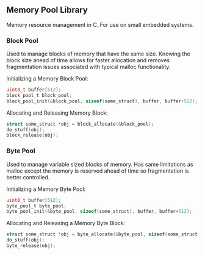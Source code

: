 ## Memory Pool Library
Memory resource management in C. For use on small embedded systems.

### Block Pool
Used to manage blocks of memory that have the same size. Knowing the 
block size ahead of time allows for faster allocation and removes 
fragmentation issues associated with typical malloc functionality.

Initializing a Memory Block Pool:
```c
uint8_t buffer[512];
block_pool_t block_pool;
block_pool_init(&block_pool, sizeof(some_struct), buffer, buffer+512);
```

Allocating and Releasing Memory Block:
```c
struct some_struct *obj = block_allocate(&block_pool);
do_stuff(obj);
block_release(obj);
```

### Byte Pool
Used to manage variable sized blocks of memory. Has same limitations 
as malloc except the memory is reserved ahead of time so fragmentation
is better controlled.

Initializing a Memory Byte Pool:
```c
uint8_t buffer[512];
byte_pool_t byte_pool;
byte_pool_init(&byte_pool, sizeof(some_struct), buffer, buffer+512);
```

Allocating and Releasing a Memory Byte Block:
```c
struct some_struct *obj = byte_allocate(&byte_pool, sizeof(some_struct));
do_stuff(obj);
byte_release(obj);
```
```$xslt

```